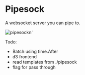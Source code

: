 # Pipesock

A websocket server you can pipe to.

![pipesockn'](http://www.westernsafety.com/ultratech2008/UltratechStormpg18-PipeSock.jpg)

Todo: 

* Batch using time.After
* d3 frontend
* read templates from ./pipesock
* flag for pass through
